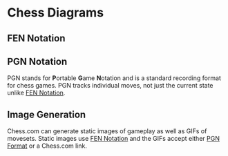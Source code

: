 ---
---

# Chess Diagrams

## FEN Notation

## PGN Notation

PGN stands for **P**ortable **G**ame **N**otation and is a standard recording
format for chess games. PGN tracks individual moves, not just the current state
unlike [FEN Notation](#fen-notation).

## Image Generation

Chess.com can generate static images of gameplay as well as GIFs of movesets.
Static images use [FEN Notation](#fen-notation) and the GIFs accept either
[PGN Format](#pgn-notation) or a Chess.com link.
